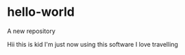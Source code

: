 # hello-world
A new repository

Hii this is kid
I'm just now using this software 
I love travelling
